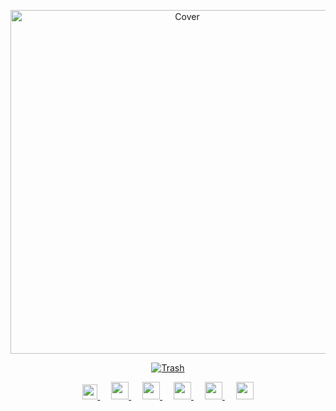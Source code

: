 <p align="center">
    <img src="https://user-images.githubusercontent.com/91766105/180645402-28768e03-b486-4200-b59f-5cf50dfba3bb.png" width="550" alt="Cover" >
<p align="center">
  <a href="https://github.com/shivamkun" class="rich-diff-level-one">
    <img src="https://github-readme-stats.vercel.app/api?username=shivamkun&title_color=000&bg_color=5a5a5a&text_color=000&include_all_commits=true&show_icons=true&icon_color=000&count_private=true&hide_border=true&custom_title=Onii Chan&" alt="Trash" >
  </a>
</p>

<p align="center">
  <a href="https://dev.to/shivamkun">
    <img src="https://svgur.com/i/TKs.svg" width="24px"/>
  </a>
  &emsp;
  <a href="https://reddit.com/shivamnotfound">
    <img src="https://img.icons8.com/ios-glyphs/256/808080/reddit.png" width="28px"/>
  </a>
  &emsp;
    <a href="https://open.spotify.com/user/ltafx34jhzeumjaktpyv4p3vn?si=9e72f14326754fa6">
    <img src="https://img.icons8.com/ios-glyphs/256/808080/spotify.png" width="28px"/>
  </a>
  &emsp;
  <a href="https://ko-fi.com/shivamkun">
    <img src="https://img.icons8.com/ios-glyphs/256/808080/tea.png" width="28px"/>
  </a>
  &emsp;
  <a href="https://shivamkun.github.io">
    <img src="https://img.icons8.com/material/256/808080/globe--v2.png" width="28px"/>
  </a>
  &emsp;
  <a href="https://discord.com/https://discord.gg/bkF4DwdTsH">
    <img src="https://img.icons8.com/ios-filled/256/808080/discord--v1.svg" width="28px"/>
  </a>

